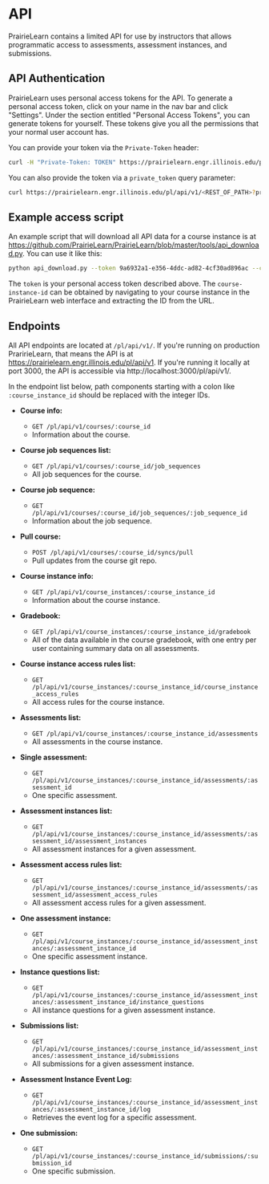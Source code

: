 # API

PrairieLearn contains a limited API for use by instructors that
allows programmatic access to assessments, assessment instances, and
submissions.

## API Authentication

PrairieLearn uses personal access tokens for the API. To generate a personal
access token, click on your name in the nav bar and click "Settings". Under
the section entitled "Personal Access Tokens", you can generate tokens for
yourself. These tokens give you all the permissions that your normal user
account has.

You can provide your token via the `Private-Token` header:

```sh
curl -H "Private-Token: TOKEN" https://prairielearn.engr.illinois.edu/pl/api/v1/<REST_OF_PATH>
```

You can also provide the token via a `private_token` query parameter:

```sh
curl https://prairielearn.engr.illinois.edu/pl/api/v1/<REST_OF_PATH>?private_token=TOKEN
```

## Example access script

An example script that will download all API data for a course instance is at <https://github.com/PrairieLearn/PrairieLearn/blob/master/tools/api_download.py>. You can use it like this:

```sh
python api_download.py --token 9a6932a1-e356-4ddc-ad82-4cf30ad896ac --course-instance-id 29832 --output-dir tam212fa18
```

The `token` is your personal access token described above. The `course-instance-id` can be obtained by navigating to your course instance in the PrairieLearn web interface and extracting the ID from the URL.

## Endpoints

All API endpoints are located at `/pl/api/v1/`. If you're running on
production PraririeLearn, that means the API is at
https://prairielearn.engr.illinois.edu/pl/api/v1. If you're running it locally
at port 3000, the API is accessible via http://localhost:3000/pl/api/v1/.

In the endpoint list below, path components starting with a colon like
`:course_instance_id` should be replaced with the integer IDs.

- **Course info:**

  - `GET /pl/api/v1/courses/:course_id`
  - Information about the course.

- **Course job sequences list:**

  - `GET /pl/api/v1/courses/:course_id/job_sequences`
  - All job sequences for the course.

- **Course job sequence:**

  - `GET /pl/api/v1/courses/:course_id/job_sequences/:job_sequence_id`
  - Information about the job sequence.

- **Pull course:**

  - `POST /pl/api/v1/courses/:course_id/syncs/pull`
  - Pull updates from the course git repo.

- **Course instance info:**

  - `GET /pl/api/v1/course_instances/:course_instance_id`
  - Information about the course instance.

- **Gradebook:**

  - `GET /pl/api/v1/course_instances/:course_instance_id/gradebook`
  - All of the data available in the course gradebook, with one entry per user containing summary data on all assessments.

- **Course instance access rules list:**

  - `GET /pl/api/v1/course_instances/:course_instance_id/course_instance_access_rules`
  - All access rules for the course instance.

- **Assessments list:**

  - `GET /pl/api/v1/course_instances/:course_instance_id/assessments`
  - All assessments in the course instance.

- **Single assessment:**

  - `GET /pl/api/v1/course_instances/:course_instance_id/assessments/:assessment_id`
  - One specific assessment.

- **Assessment instances list:**

  - `GET /pl/api/v1/course_instances/:course_instance_id/assessments/:assessment_id/assessment_instances`
  - All assessment instances for a given assessment.

- **Assessment access rules list:**

  - `GET /pl/api/v1/course_instances/:course_instance_id/assessments/:assessment_id/assessment_access_rules`
  - All assessment access rules for a given assessment.

- **One assessment instance:**

  - `GET /pl/api/v1/course_instances/:course_instance_id/assessment_instances/:assessment_instance_id`
  - One specific assessment instance.

- **Instance questions list:**

  - `GET /pl/api/v1/course_instances/:course_instance_id/assessment_instances/:assessment_instance_id/instance_questions`
  - All instance questions for a given assessment instance.

- **Submissions list:**

  - `GET /pl/api/v1/course_instances/:course_instance_id/assessment_instances/:assessment_instance_id/submissions`
  - All submissions for a given assessment instance.

- **Assessment Instance Event Log:**

  - `GET /pl/api/v1/course_instances/:course_instance_id/assessment_instances/:assessment_instance_id/log`
  - Retrieves the event log for a specific assessment.

- **One submission:**
  - `GET /pl/api/v1/course_instances/:course_instance_id/submissions/:submission_id`
  - One specific submission.
